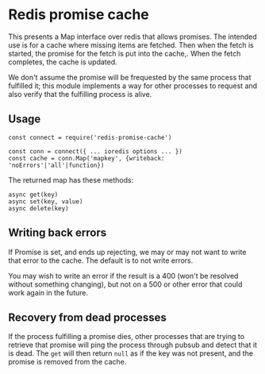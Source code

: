 # Redis promise cache

This presents a Map interface over redis that allows promises. The intended use is for a cache where missing items are fetched. Then when the fetch is started, the promise for the fetch is put into the cache,. When the fetch completes, the cache is updated.

We don't assume the promise will be frequested by the same process that fulfilled it; this module implements a way for other processes to request and also verify that the fulfilling process is alive.

## Usage

```
const connect = require('redis-promise-cache')

const conn = connect({ ... ioredis options ... })
const cache = conn.Map('mapkey', {writeback: 'noErrors'|'all'|function})
```

The returned map has these methods:
```
async get(key)
async set(key, value)
async delete(key)
```

## Writing back errors

If Promise is set, and ends up rejecting, we may or may not want to write that error to the cache. The default is to not write errors.

You may wish to write an error if the result is a 400 (won't be resolved without something changing), but not on a 500 or other error that could work again in the future.

## Recovery from dead processes

If the process fulfilling a promise dies, other processes that are trying to retrieve that promise will ping the process through pubsub and detect that it is dead. The `get` will then return `null` as if the key was not present, and the promise is removed from the cache.

